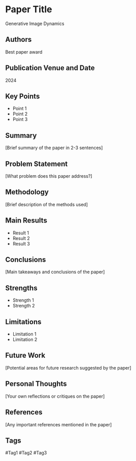 # Paper Title
Generative Image Dynamics

## Authors
Best paper award

## Publication Venue and Date
2024

## Key Points
- Point 1
- Point 2
- Point 3

## Summary
[Brief summary of the paper in 2-3 sentences]

## Problem Statement
[What problem does this paper address?]

## Methodology
[Brief description of the methods used]

## Main Results
- Result 1
- Result 2
- Result 3

## Conclusions
[Main takeaways and conclusions of the paper]

## Strengths
- Strength 1
- Strength 2

## Limitations
- Limitation 1
- Limitation 2

## Future Work
[Potential areas for future research suggested by the paper]

## Personal Thoughts
[Your own reflections or critiques on the paper]

## References
[Any important references mentioned in the paper]

## Tags
#Tag1 #Tag2 #Tag3